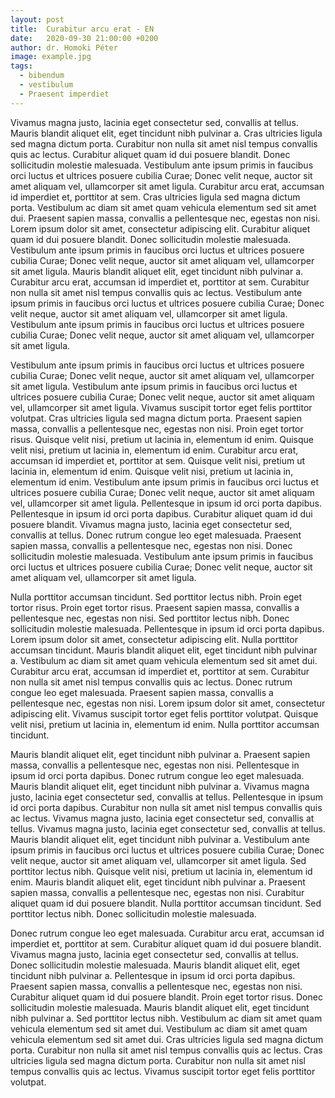 ```yaml
---
layout: post
title:  Curabitur arcu erat - EN
date:   2020-09-30 21:00:00 +0200
author: dr. Homoki Péter
image: example.jpg
tags:
  - bibendum
  - vestibulum
  - Praesent imperdiet
---
```

<p class="highlighted">
Vivamus magna justo, lacinia eget consectetur sed, convallis at tellus. Mauris blandit aliquet elit, eget tincidunt nibh pulvinar a. Cras ultricies ligula sed magna dictum porta. Curabitur non nulla sit amet nisl tempus convallis quis ac lectus. Curabitur aliquet quam id dui posuere blandit. Donec sollicitudin molestie malesuada. Vestibulum ante ipsum primis in faucibus orci luctus et ultrices posuere cubilia Curae; Donec velit neque, auctor sit amet aliquam vel, ullamcorper sit amet ligula. Curabitur arcu erat, accumsan id imperdiet et, porttitor at sem. Cras ultricies ligula sed magna dictum porta. Vestibulum ac diam sit amet quam vehicula elementum sed sit amet dui. Praesent sapien massa, convallis a pellentesque nec, egestas non nisi. Lorem ipsum dolor sit amet, consectetur adipiscing elit. Curabitur aliquet quam id dui posuere blandit. Donec sollicitudin molestie malesuada. Vestibulum ante ipsum primis in faucibus orci luctus et ultrices posuere cubilia Curae; Donec velit neque, auctor sit amet aliquam vel, ullamcorper sit amet ligula. Mauris blandit aliquet elit, eget tincidunt nibh pulvinar a. Curabitur arcu erat, accumsan id imperdiet et, porttitor at sem. Curabitur non nulla sit amet nisl tempus convallis quis ac lectus. Vestibulum ante ipsum primis in faucibus orci luctus et ultrices posuere cubilia Curae; Donec velit neque, auctor sit amet aliquam vel, ullamcorper sit amet ligula. Vestibulum ante ipsum primis in faucibus orci luctus et ultrices posuere cubilia Curae; Donec velit neque, auctor sit amet aliquam vel, ullamcorper sit amet ligula.
</p>

Vestibulum ante ipsum primis in faucibus orci luctus et ultrices posuere cubilia Curae; Donec velit neque, auctor sit amet aliquam vel, ullamcorper sit amet ligula. Vestibulum ante ipsum primis in faucibus orci luctus et ultrices posuere cubilia Curae; Donec velit neque, auctor sit amet aliquam vel, ullamcorper sit amet ligula. Vivamus suscipit tortor eget felis porttitor volutpat. Cras ultricies ligula sed magna dictum porta. Praesent sapien massa, convallis a pellentesque nec, egestas non nisi. Proin eget tortor risus. Quisque velit nisi, pretium ut lacinia in, elementum id enim. Quisque velit nisi, pretium ut lacinia in, elementum id enim. Curabitur arcu erat, accumsan id imperdiet et, porttitor at sem. Quisque velit nisi, pretium ut lacinia in, elementum id enim. Quisque velit nisi, pretium ut lacinia in, elementum id enim. Vestibulum ante ipsum primis in faucibus orci luctus et ultrices posuere cubilia Curae; Donec velit neque, auctor sit amet aliquam vel, ullamcorper sit amet ligula. Pellentesque in ipsum id orci porta dapibus. Pellentesque in ipsum id orci porta dapibus. Curabitur aliquet quam id dui posuere blandit. Vivamus magna justo, lacinia eget consectetur sed, convallis at tellus. Donec rutrum congue leo eget malesuada. Praesent sapien massa, convallis a pellentesque nec, egestas non nisi. Donec sollicitudin molestie malesuada. Vestibulum ante ipsum primis in faucibus orci luctus et ultrices posuere cubilia Curae; Donec velit neque, auctor sit amet aliquam vel, ullamcorper sit amet ligula.

Nulla porttitor accumsan tincidunt. Sed porttitor lectus nibh. Proin eget tortor risus. Proin eget tortor risus. Praesent sapien massa, convallis a pellentesque nec, egestas non nisi. Sed porttitor lectus nibh. Donec sollicitudin molestie malesuada. Pellentesque in ipsum id orci porta dapibus. Lorem ipsum dolor sit amet, consectetur adipiscing elit. Nulla porttitor accumsan tincidunt. Mauris blandit aliquet elit, eget tincidunt nibh pulvinar a. Vestibulum ac diam sit amet quam vehicula elementum sed sit amet dui. Curabitur arcu erat, accumsan id imperdiet et, porttitor at sem. Curabitur non nulla sit amet nisl tempus convallis quis ac lectus. Donec rutrum congue leo eget malesuada. Praesent sapien massa, convallis a pellentesque nec, egestas non nisi. Lorem ipsum dolor sit amet, consectetur adipiscing elit. Vivamus suscipit tortor eget felis porttitor volutpat. Quisque velit nisi, pretium ut lacinia in, elementum id enim. Nulla porttitor accumsan tincidunt.

Mauris blandit aliquet elit, eget tincidunt nibh pulvinar a. Praesent sapien massa, convallis a pellentesque nec, egestas non nisi. Pellentesque in ipsum id orci porta dapibus. Donec rutrum congue leo eget malesuada. Mauris blandit aliquet elit, eget tincidunt nibh pulvinar a. Vivamus magna justo, lacinia eget consectetur sed, convallis at tellus. Pellentesque in ipsum id orci porta dapibus. Curabitur non nulla sit amet nisl tempus convallis quis ac lectus. Vivamus magna justo, lacinia eget consectetur sed, convallis at tellus. Vivamus magna justo, lacinia eget consectetur sed, convallis at tellus. Mauris blandit aliquet elit, eget tincidunt nibh pulvinar a. Vestibulum ante ipsum primis in faucibus orci luctus et ultrices posuere cubilia Curae; Donec velit neque, auctor sit amet aliquam vel, ullamcorper sit amet ligula. Sed porttitor lectus nibh. Quisque velit nisi, pretium ut lacinia in, elementum id enim. Mauris blandit aliquet elit, eget tincidunt nibh pulvinar a. Praesent sapien massa, convallis a pellentesque nec, egestas non nisi. Curabitur aliquet quam id dui posuere blandit. Nulla porttitor accumsan tincidunt. Sed porttitor lectus nibh. Donec sollicitudin molestie malesuada.

Donec rutrum congue leo eget malesuada. Curabitur arcu erat, accumsan id imperdiet et, porttitor at sem. Curabitur aliquet quam id dui posuere blandit. Vivamus magna justo, lacinia eget consectetur sed, convallis at tellus. Donec sollicitudin molestie malesuada. Mauris blandit aliquet elit, eget tincidunt nibh pulvinar a. Pellentesque in ipsum id orci porta dapibus. Praesent sapien massa, convallis a pellentesque nec, egestas non nisi. Curabitur aliquet quam id dui posuere blandit. Proin eget tortor risus. Donec sollicitudin molestie malesuada. Mauris blandit aliquet elit, eget tincidunt nibh pulvinar a. Sed porttitor lectus nibh. Vestibulum ac diam sit amet quam vehicula elementum sed sit amet dui. Vestibulum ac diam sit amet quam vehicula elementum sed sit amet dui. Cras ultricies ligula sed magna dictum porta. Curabitur non nulla sit amet nisl tempus convallis quis ac lectus. Cras ultricies ligula sed magna dictum porta. Curabitur non nulla sit amet nisl tempus convallis quis ac lectus. Vivamus suscipit tortor eget felis porttitor volutpat.
